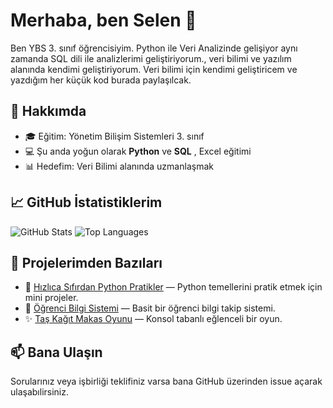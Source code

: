 # Merhaba, ben Selen 👋

Ben YBS 3. sınıf öğrencisiyim. Python ile Veri Analizinde gelişiyor aynı zamanda SQL dili ile analizlerimi geliştiriyorum., veri bilimi ve yazılım alanında kendimi geliştiriyorum. Veri bilimi için kendimi geliştiricem ve yazdığım her küçük kod burada paylaşılcak.

## 🚀 Hakkımda

- 🎓 Eğitim: Yönetim Bilişim Sistemleri 3. sınıf 
- 💻 Şu anda yoğun olarak **Python** ve **SQL** , Excel eğitimi
- 📊 Hedefim: Veri Bilimi alanında uzmanlaşmak

## 📈 GitHub İstatistiklerim

![GitHub Stats](https://github-readme-stats.vercel.app/api?username=selenguveen&show_icons=true&theme=transparent)
![Top Languages](https://github-readme-stats.vercel.app/api/top-langs/?username=selenguveen&layout=compact&hide=html)

## 🚠️ Projelerimden Bazıları

- 🧾 [Hızlıca Sıfırdan Python Pratikler](https://github.com/selenguveen/hizlica-sifirdan-python-pratikler) — Python temellerini pratik etmek için mini projeler.
- 📂 [Öğrenci Bilgi Sistemi](https://github.com/selenguveen/ogrenci-bilgi-sistemi) — Basit bir öğrenci bilgi takip sistemi.
- ✨ [Taş Kağıt Makas Oyunu](https://github.com/selenguveen/tas-kagit-makas-oyunu) — Konsol tabanlı eğlenceli bir oyun.

## 📫 Bana Ulaşın

Sorularınız veya işbirliği teklifiniz varsa bana GitHub üzerinden issue açarak ulaşabılirsiniz. 
